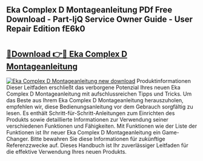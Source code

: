 ## Eka Complex D Montageanleitung PDf Free Download - Part-IjQ Service Owner Guide - User Repair Edition fE6k0

# <h2><a href="http://df6zup.blite.top/?on=Eka+Complex+D+Montageanleitung">🔗Download 👉🔴 Eka Complex D Montageanleitung</a></h2>

[![Eka Complex D Montageanleitung new download](https://i.imgur.com/lujVjoI.png)](http://df6zup.blite.top/?on=Eka+Complex+D+Montageanleitung)
Produktinformationen Dieser Leitfaden erschließt das verborgene Potenzial Ihres neuen Eka Complex D Montageanleitung mit aufschlussreichen Tipps und Tricks. Um das Beste aus Ihrem Eka Complex D Montageanleitung herauszuholen, empfehlen wir, diese Bedienungsanleitung vor dem Gebrauch sorgfältig zu lesen. Es enthält Schritt-für-Schritt-Anleitungen zum Einrichten des Produkts sowie detaillierte Informationen zur Verwendung seiner verschiedenen Funktionen und Fähigkeiten. Mit Funktionen wie der Liste der Funktionen ist Ihr neuer Eka Complex D Montageanleitung ein Game-Changer. Bitte bewahren Sie diese Informationen für zukünftige Referenzzwecke auf. Dieses Handbuch ist Ihr zuverlässiger Leitfaden für die effektive Verwendung Ihres neuen Produkts.
